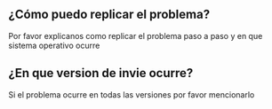 ## ¿Cómo puedo replicar el problema?
Por favor explicanos como replicar el problema paso a paso y en que sistema operativo ocurre
## ¿En que version de invie ocurre?
Si el problema ocurre en todas las versiones por favor mencionarlo
